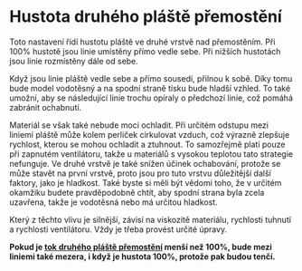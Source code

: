 Hustota druhého pláště přemostění
====
Toto nastavení řídí hustotu pláště ve druhé vrstvě nad přemostěním. Při 100% hustotě jsou linie umístěny přímo vedle sebe. Při nižších hustotách jsou linie rozmístěny dále od sebe.

Když jsou linie pláště vedle sebe a přímo sousedí, přilnou k sobě. Díky tomu bude model vodotěsný a na spodní straně tisku bude hladší vzhled. To také umožní, aby se následující linie trochu opíraly o předchozí linie, což pomáhá zabránit ochabnutí.

Materiál se však také nebude moci ochladit. Při určitém odstupu mezi liniemi pláště může kolem perliček cirkulovat vzduch, což výrazně zlepšuje rychlost, kterou se mohou ochladit a ztuhnout. To samozřejmě platí pouze při zapnutém ventilátoru, takže u materiálů s vysokou teplotou tato strategie nefunguje. Ve druhé vrstvě je také snížen účinek ochabování, protože se může stavět na první vrstvě, proto jsou pro tuto vrstvu důležitější další faktory, jako je hladkost. Také byste si měli být vědomi toho, že v určitém okamžiku budete pravděpodobně chtít, aby spodní strana byla zcela uzavřena, takže je vodotěsná nebo má určitou hladkost.

Který z těchto vlivu je silnější, závisí na viskozitě materiálu, rychlosti tuhnutí a rychlosti ventilátoru. Vždy je třeba provést určité úpravy.

**Pokud je [tok druhého pláště přemostění](bridge_skin_material_flow_2.md) menší než 100%, bude mezi liniemi také mezera, i když je hustota 100%, protože pak budou tenčí.**